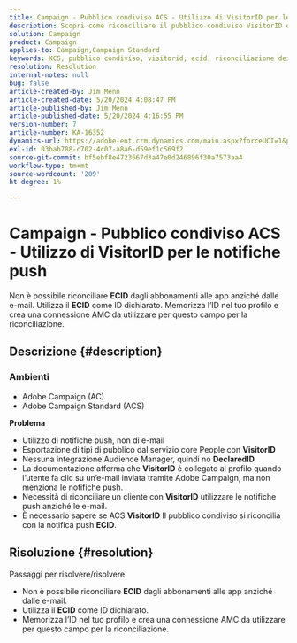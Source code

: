 ```yaml
---
title: Campaign - Pubblico condiviso ACS - Utilizzo di VisitorID per le notifiche push
description: Scopri come riconciliare il pubblico condiviso VisitorID di Adobe Campaign Standard (ACS) con le notifiche push.
solution: Campaign
product: Campaign
applies-to: Campaign,Campaign Standard
keywords: KCS, pubblico condiviso, visitorid, ecid, riconciliazione dei profili, notifiche push, Adobe Campaign Standard, ACS, risoluzione dei problemi, Adobe Campaign, AC
resolution: Resolution
internal-notes: null
bug: false
article-created-by: Jim Menn
article-created-date: 5/20/2024 4:08:47 PM
article-published-by: Jim Menn
article-published-date: 5/20/2024 4:16:55 PM
version-number: 7
article-number: KA-16352
dynamics-url: https://adobe-ent.crm.dynamics.com/main.aspx?forceUCI=1&pagetype=entityrecord&etn=knowledgearticle&id=387f5b3b-c316-ef11-9f8a-6045bd006268
exl-id: 03bab788-c702-4c07-a8a6-d59ef1c569f2
source-git-commit: bf5ebf8e4723667d3a47e0d246896f30a7573aa4
workflow-type: tm+mt
source-wordcount: '209'
ht-degree: 1%

---
```


# Campaign - Pubblico condiviso ACS - Utilizzo di VisitorID per le notifiche push


Non è possibile riconciliare <b>ECID</b> dagli abbonamenti alle app anziché dalle e-mail. Utilizza il <b>ECID</b> come ID dichiarato. Memorizza l’ID nel tuo profilo e crea una connessione AMC da utilizzare per questo campo per la riconciliazione.

## Descrizione {#description}


### <b>Ambienti</b>

- Adobe Campaign (AC)
- Adobe Campaign Standard (ACS)


<b>Problema</b>

- Utilizzo di notifiche push, non di e-mail
- Esportazione di tipi di pubblico dal servizio core People con <b>VisitorID</b>
- Nessuna integrazione Audience Manager, quindi no <b>DeclaredID</b>
- La documentazione afferma che <b>VisitorID</b> è collegato al profilo quando l’utente fa clic su un’e-mail inviata tramite Adobe Campaign, ma non menziona le notifiche push.
- Necessità di riconciliare un cliente con <b>VisitorID</b> utilizzare le notifiche push anziché le e-mail.
- È necessario sapere se ACS <b>VisitorID</b> Il pubblico condiviso si riconcilia con la notifica push <b>ECID</b>.







## Risoluzione {#resolution}


Passaggi per risolvere/risolvere

- Non è possibile riconciliare <b>ECID</b> dagli abbonamenti alle app anziché dalle e-mail.
- Utilizza il <b>ECID</b> come ID dichiarato.
- Memorizza l’ID nel tuo profilo e crea una connessione AMC da utilizzare per questo campo per la riconciliazione.
